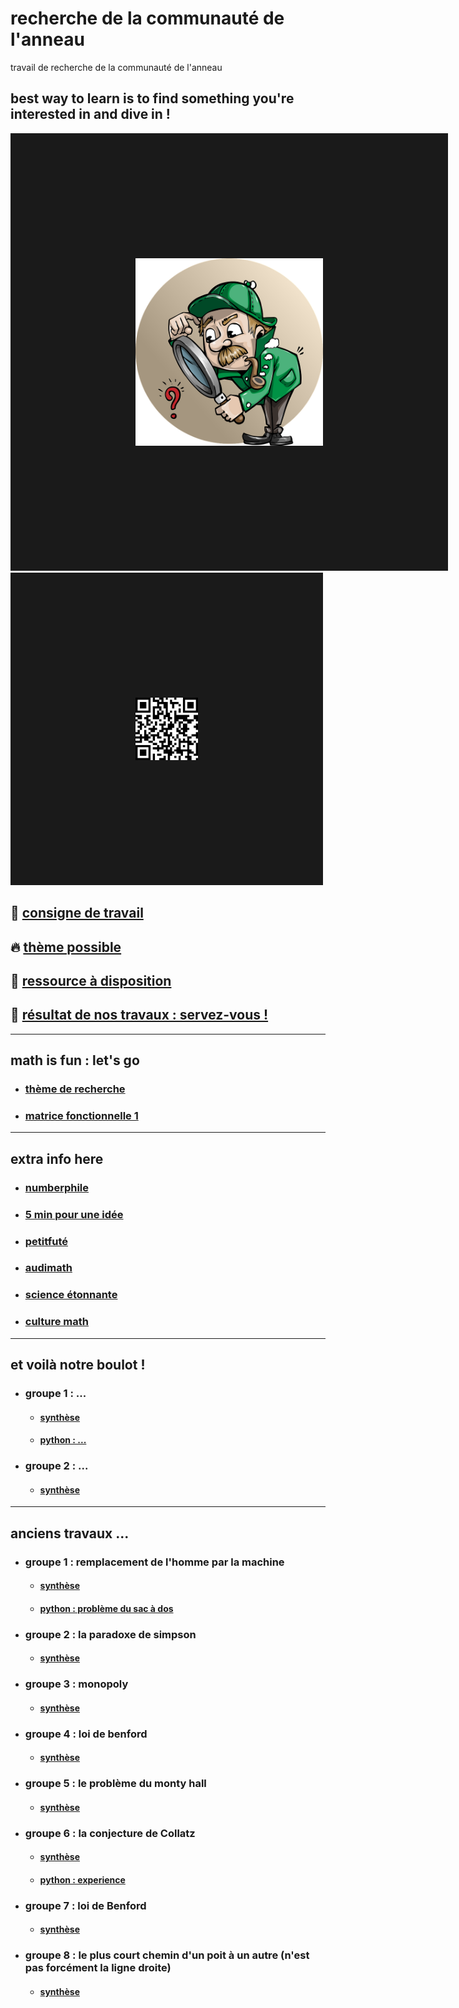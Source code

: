 # recherche de la communauté de l'anneau
travail de recherche de la communauté de l'anneau<br/>


best way to learn is to find something you're interested in and dive in !
-------------------------------------------------------------------------------------------------------

<p><a href="https://youtu.be/hB6bfw622fo" target="_blank"><img src="https://github.com/Math13Net/recherche/blob/main/recherche.png" alt="recherche math et informatique" width="300" height="300" border="200" /></a> <img src="https://github.com/Math13Net/recherche/blob/main/qr-code.png" alt="math IT project" width="100" height="100" border="200" /><p>


## 🌈 [consigne de travail](https://github.com/Math13Net/recherche/blob/main/exploring%20math.pdf)

## 🔥 [thème possible](#theme)

## 🚀 [ressource à disposition](#ressource)

## 👋 [résultat de nos travaux : servez-vous !](#resultat)


---------------------------------------------------------------------------------------------------------------------------
## <a name="theme"></a> math is fun : let's go
* ### [thème de recherche](https://github.com/Math13Net/recherche/blob/main/Th%C3%A8me.pdf)
* ### [matrice fonctionnelle 1]()


---------------------------------------------------------------------------------------------------------------------------
## <a name="ressource"></a> extra info here
* ### [numberphile](https://www.youtube.com/channel/UCoxcjq-8xIDTYp3uz647V5A)
* ### [5 min pour une idée](https://www.lebesgue.fr/en/5min)
* ### [petitfuté](https://petitfuté.com/math-lycee/)
* ### [audimath](http://video.math.cnrs.fr/)
* ### [science étonnante](https://www.youtube.com/channel/UCaNlbnghtwlsGF-KzAFThqA)
* ### [culture math](https://culturemath.ens.fr/)

---------------------------------------------------------------------------------------------------------------------------
## <a name="resultat"></a> et voilà notre boulot !
* ### groupe 1 : ...
  * #### [synthèse]()
  * #### [python : ...]()
* ### groupe 2 : ...
  * #### [synthèse]()

 

---------------------------------------------------------------------------------------------------------------------------
## <a name="resultat"></a> anciens travaux ...
* ### groupe 1 : remplacement de l'homme par la machine
  * #### [synthèse](https://github.com/Math13Net/recherche/blob/main/G1%20-%20resume.pdf)
  * #### [python : problème du sac à dos](https://github.com/Math13Net/recherche/blob/main/G1%20-%20experience.py)
* ### groupe 2 : la paradoxe de simpson
  * #### [synthèse](https://github.com/Math13Net/recherche/blob/main/G2%20-%20resume.pdf)
* ### groupe 3 : monopoly
  * #### [synthèse](https://github.com/Math13Net/recherche/blob/main/G3%20-%20resume.odt)
* ### groupe 4 : loi de benford
  * #### [synthèse](https://github.com/Math13Net/recherche/blob/main/G4%20-%20resume.pdf)
* ### groupe 5 : le problème du monty hall
  * #### [synthèse](https://github.com/Math13Net/recherche/blob/main/G5%20-%20resume.pdf)
* ### groupe 6 : la conjecture de Collatz
  * #### [synthèse](https://github.com/Math13Net/recherche/blob/main/G6%20-%20resume.pdf) 
  * #### [python : experience](https://github.com/Math13Net/recherche/blob/main/G6%20-%20experience.py) 
* ### groupe 7 : loi de Benford
  * #### [synthèse](https://github.com/Math13Net/recherche/blob/main/G7%20-%20synth%C3%A8se.pdf)
* ### groupe 8 : le plus court chemin d'un poit à un autre (n'est pas forcément la ligne droite)
  * #### [synthèse](https://github.com/Math13Net/recherche/blob/main/G8%20-%20resume.pdf) 
 
 
